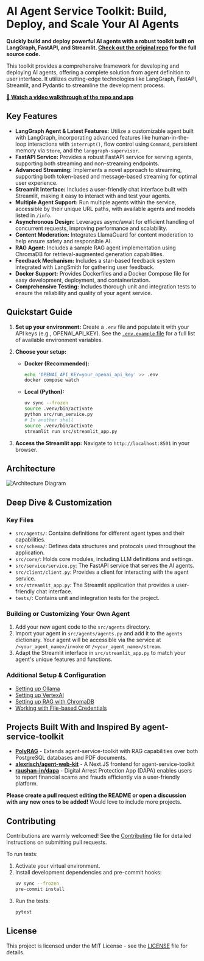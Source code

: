 # AI Agent Service Toolkit: Build, Deploy, and Scale Your AI Agents

**Quickly build and deploy powerful AI agents with a robust toolkit built on LangGraph, FastAPI, and Streamlit. [Check out the original repo](https://github.com/JoshuaC215/agent-service-toolkit) for the full source code.**

This toolkit provides a comprehensive framework for developing and deploying AI agents, offering a complete solution from agent definition to user interface.  It utilizes cutting-edge technologies like LangGraph, FastAPI, Streamlit, and Pydantic to streamline the development process.  

**[🎥 Watch a video walkthrough of the repo and app](https://www.youtube.com/watch?v=pdYVHw_YCNY)**

## Key Features

*   **LangGraph Agent & Latest Features:** Utilize a customizable agent built with LangGraph, incorporating advanced features like human-in-the-loop interactions with `interrupt()`, flow control using `Command`, persistent memory via `Store`, and the `langgraph-supervisor`.
*   **FastAPI Service:** Provides a robust FastAPI service for serving agents, supporting both streaming and non-streaming endpoints.
*   **Advanced Streaming:** Implements a novel approach to streaming, supporting both token-based and message-based streaming for optimal user experience.
*   **Streamlit Interface:** Includes a user-friendly chat interface built with Streamlit, making it easy to interact with and test your agents.
*   **Multiple Agent Support:**  Run multiple agents within the service, accessible by their unique URL paths, with available agents and models listed in `/info`.
*   **Asynchronous Design:** Leverages async/await for efficient handling of concurrent requests, improving performance and scalability.
*   **Content Moderation:** Integrates LlamaGuard for content moderation to help ensure safety and responsible AI.
*   **RAG Agent:** Includes a sample RAG agent implementation using ChromaDB for retrieval-augmented generation capabilities.
*   **Feedback Mechanism:** Includes a star-based feedback system integrated with LangSmith for gathering user feedback.
*   **Docker Support:** Provides Dockerfiles and a Docker Compose file for easy development, deployment, and containerization.
*   **Comprehensive Testing:**  Includes thorough unit and integration tests to ensure the reliability and quality of your agent service.

## Quickstart Guide

1.  **Set up your environment:** Create a `.env` file and populate it with your API keys (e.g., OPENAI_API_KEY). See the [`.env.example` file](./.env.example) for a full list of available environment variables.

2.  **Choose your setup:**
    *   **Docker (Recommended):**
        ```bash
        echo 'OPENAI_API_KEY=your_openai_api_key' >> .env
        docker compose watch
        ```

    *   **Local (Python):**
        ```bash
        uv sync --frozen
        source .venv/bin/activate
        python src/run_service.py
        # In another shell
        source .venv/bin/activate
        streamlit run src/streamlit_app.py
        ```

3.  **Access the Streamlit app:** Navigate to `http://localhost:8501` in your browser.

## Architecture

![Architecture Diagram](media/agent_architecture.png)

## Deep Dive & Customization

### Key Files

*   `src/agents/`: Contains definitions for different agent types and their capabilities.
*   `src/schema/`: Defines data structures and protocols used throughout the application.
*   `src/core/`: Holds core modules, including LLM definitions and settings.
*   `src/service/service.py`: The FastAPI service that serves the AI agents.
*   `src/client/client.py`: Provides a client for interacting with the agent service.
*   `src/streamlit_app.py`:  The Streamlit application that provides a user-friendly chat interface.
*   `tests/`: Contains unit and integration tests for the project.

### Building or Customizing Your Own Agent

1.  Add your new agent code to the `src/agents` directory.
2.  Import your agent in `src/agents/agents.py` and add it to the `agents` dictionary. Your agent will be accessible via the service at `/<your_agent_name>/invoke` or `/<your_agent_name>/stream`.
3.  Adapt the Streamlit interface in `src/streamlit_app.py` to match your agent's unique features and functions.

### Additional Setup & Configuration

*   [Setting up Ollama](docs/Ollama.md)
*   [Setting up VertexAI](docs/VertexAI.md)
*   [Setting up RAG with ChromaDB](docs/RAG_Assistant.md)
*   [Working with File-based Credentials](docs/File_Based_Credentials.md)

## Projects Built With and Inspired By agent-service-toolkit

*   **[PolyRAG](https://github.com/QuentinFuxa/PolyRAG)** - Extends agent-service-toolkit with RAG capabilities over both PostgreSQL databases and PDF documents.
*   **[alexrisch/agent-web-kit](https://github.com/alexrisch/agent-web-kit)** - A Next.JS frontend for agent-service-toolkit
*   **[raushan-in/dapa](https://github.com/raushan-in/dapa)** - Digital Arrest Protection App (DAPA) enables users to report financial scams and frauds efficiently via a user-friendly platform.

**Please create a pull request editing the README or open a discussion with any new ones to be added!** Would love to include more projects.

## Contributing

Contributions are warmly welcomed! See the [Contributing](CONTRIBUTING.md) file for detailed instructions on submitting pull requests.

To run tests:

1.  Activate your virtual environment.
2.  Install development dependencies and pre-commit hooks:
    ```bash
    uv sync --frozen
    pre-commit install
    ```
3.  Run the tests:
    ```bash
    pytest
    ```

## License

This project is licensed under the MIT License - see the [LICENSE](LICENSE) file for details.